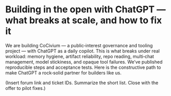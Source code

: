 <!-- status: stub; target: 150+ words -->
<!-- status: stub; target: 150+ words -->
# Building in the open with ChatGPT — what breaks at scale, and how to fix it

We are building CoCivium — a public‑interest governance and tooling project — with ChatGPT as a daily copilot.  This is what breaks under real workload: memory hygiene, artifact reliability, repo reading, multi‑chat management, model stickiness, and opaque tool failures.  We’ve published reproducible steps and acceptance tests.  Here is the constructive path to make ChatGPT a rock‑solid partner for builders like us.

(Insert forum link and ticket IDs.  Summarize the short list.  Close with the offer to pilot fixes.)



